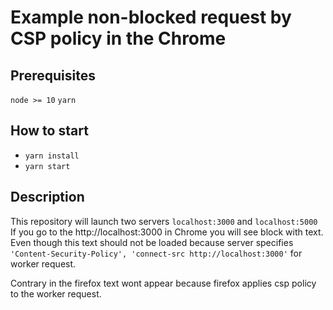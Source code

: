# Example non-blocked request by CSP policy in the Chrome

## Prerequisites 
`node >= 10`
`yarn`

## How to start 
- `yarn install`
- `yarn start`

## Description
This repository will launch two servers `localhost:3000` and `localhost:5000`
If you go to the http://localhost:3000 in Chrome you will see block with text. Even though this text should not be loaded because server specifies `'Content-Security-Policy', 'connect-src http://localhost:3000'` for worker request.

Contrary in the firefox text wont appear because firefox applies csp policy to the worker request.
